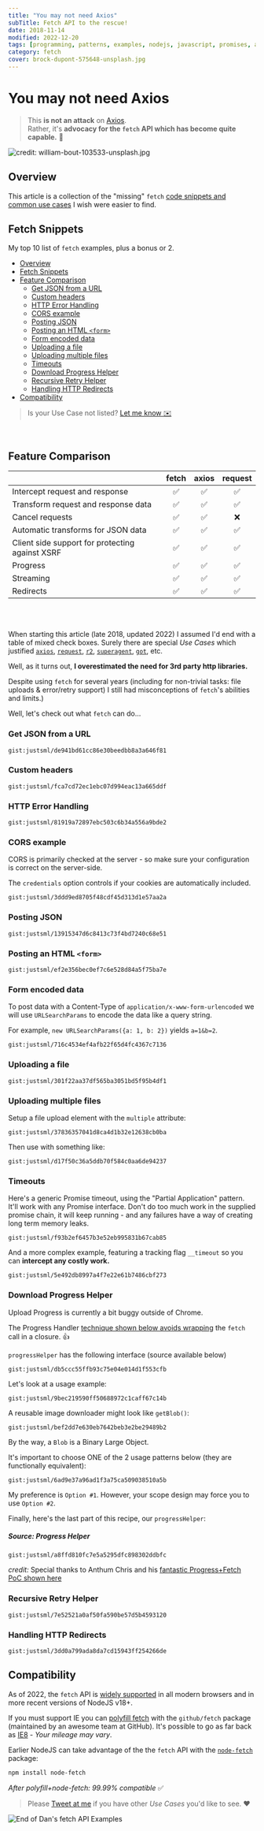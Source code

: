 ```yaml
---
title: "You may not need Axios"
subTitle: Fetch API to the rescue!
date: 2018-11-14
modified: 2022-12-20
tags: [programming, patterns, examples, nodejs, javascript, promises, axios, fetch]
category: fetch
cover: brock-dupont-575648-unsplash.jpg
---
```


# You may not need Axios

> This **is not an attack** on [Axios](https://www.npmjs.com/package/axios). <br />
> Rather, it's **advocacy for the `fetch` API which has become quite capable.** 🦄

![credit: william-bout-103533-unsplash.jpg](william-bout-103533-unsplash.jpg)


## Overview

This article is a collection of the "missing" `fetch` [code snippets and common use cases](#fetch-examples) I wish were easier to find.

## Fetch Snippets

My top 10 list of `fetch` examples, plus a bonus or 2.

- [Overview](#overview)
- [Fetch Snippets](#fetch-snippets)
- [Feature Comparison](#feature-comparison)
  - [Get JSON from a URL](#get-json-from-a-url)
  - [Custom headers](#custom-headers)
  - [HTTP Error Handling](#http-error-handling)
  - [CORS example](#cors-example)
  - [Posting JSON](#posting-json)
  - [Posting an HTML `<form>`](#posting-an-html-form)
  - [Form encoded data](#form-encoded-data)
  - [Uploading a file](#uploading-a-file)
  - [Uploading multiple files](#uploading-multiple-files)
  - [Timeouts](#timeouts)
  - [Download Progress Helper](#download-progress-helper)
  - [Recursive Retry Helper](#recursive-retry-helper)
  - [Handling HTTP Redirects](#handling-http-redirects)
- [Compatibility](#compatibility)

> Is your Use Case not listed? [Let me know ✉️](/contact/)

<br />

## Feature Comparison

|                                                 | fetch    | axios    | request |
|-------------------------------------------------|:--------:|:--------:|:-------:|
| Intercept request and response                  |✅        |✅         |✅       |
| Transform request and response data             |✅        |✅         |✅       |
| Cancel requests                                 |✅        |✅         |❌       |
| Automatic transforms for JSON data              |✅        |✅         |✅       |
| Client side support for protecting against XSRF |✅        |✅         |✅       |
| Progress                                        |✅        |✅         |✅       |
| Streaming                                       |✅        |✅         |✅       |
| Redirects                                       |✅        |✅         |✅       |

<br /><br />

When starting this article (late 2018, updated 2022) I assumed I'd end with a table of mixed check boxes. Surely there are special _Use Cases_ which justified [`axios`](https://www.npmjs.com/package/axios), [`request`](https://www.npmjs.com/package/request), [`r2`](https://www.npmjs.com/package/r2), [`superagent`](https://www.npmjs.com/package/superagent), [`got`](https://www.npmjs.com/package/got), etc.

Well, as it turns out, **I overestimated the need for 3rd party http libraries.**

Despite using `fetch` for several years (including for non-trivial tasks: file uploads & error/retry support) I still had misconceptions of `fetch`'s abilities and limits.)

Well, let's check out what `fetch` can do...

### Get JSON from a URL

`gist:justsml/de941bd61cc86e30beedbb8a3a646f81`

### Custom headers

`gist:justsml/fca7cd72ec1ebc07d994eac13a665ddf`

### HTTP Error Handling

`gist:justsml/81919a72897ebc503c6b34a556a9bde2`

### CORS example

CORS is primarily checked at the server - so make sure your configuration is correct on the server-side.

The `credentials` option controls if your cookies are automatically included.

`gist:justsml/3ddd9ed8705f48cdf45d313d1e57aa2a`

### Posting JSON

`gist:justsml/13915347d6c8413c73f4bd7240c68e51`

### Posting an HTML `<form>`

`gist:justsml/ef2e356bec0ef7c6e528d84a5f75ba7e`

### Form encoded data

To post data with a Content-Type of `application/x-www-form-urlencoded` we will use `URLSearchParams` to encode the data like a query string.

For example, `new URLSearchParams({a: 1, b: 2})` yields `a=1&b=2`.

`gist:justsml/716c4534ef4afb22f65d4fc4367c7136`

### Uploading a file

`gist:justsml/301f22aa37df565ba3051bd5f95b4df1`


### Uploading multiple files

Setup a file upload element with the `multiple` attribute:

`gist:justsml/37836357041d8ca4d1b32e12638cb0ba`

Then use with something like:

`gist:justsml/d17f50c36a5ddb70f584c0aa6de94237`

### Timeouts

Here's a generic Promise timeout, using the "Partial Application" pattern. It'll work with any Promise interface. Don't do too much work in the supplied promise chain, it will keep running - and any failures have a way of creating long term memory leaks.

`gist:justsml/f93b2ef6457b3e52eb995831b67cab85`

And a more complex example, featuring a tracking flag `__timeout` so you can **intercept any costly work.**

`gist:justsml/5e492db8997a4f7e22e61b7486cbf273`

### Download Progress Helper

<!-- > This is included for completeness. You may still want to use a 3rd party library here. Browser streaming interfaces may lack browser compatibility (as of late 2018). -->

Upload Progress is currently a bit buggy outside of Chrome.

The Progress Handler [technique shown below avoids wrapping](#source-progress-helper) the `fetch` call in a closure. 👍

`progressHelper` has the following interface (source available below)

`gist:justsml/db5ccc55ffb93c75e04e014d1f553cfb`

Let's look at a usage example:

`gist:justsml/9bec219590ff50688972c1caff67c14b`

A reusable image downloader might look like `getBlob()`:

`gist:justsml/bef2dd7e630eb7642beb3e2be29489b2`

By the way, a `Blob` is a Binary Large Object.

It's important to choose ONE of the 2 usage patterns below (they are functionally equivalent):

`gist:justsml/6ad9e37a96ad1f3a75ca509038510a5b`

My preference is `Option #1`. However, your scope design may force you to use `Option #2`.

Finally, here's the last part of this recipe, our `progressHelper`:

##### Source: Progress Helper

`gist:justsml/a8ffd810fc7e5a5295dfc898302ddbfc`

_credit:_ Special thanks to Anthum Chris and his [fantastic Progress+Fetch PoC shown here](https://github.com/AnthumChris/fetch-progress-indicators)

### Recursive Retry Helper

`gist:justsml/7e52521a0af50fa590be57d5b4593120`

### Handling HTTP Redirects

`gist:justsml/3dd0a799ada8da7cd15943ff254266de`

## Compatibility

As of 2022, the `fetch` API is [widely supported](https://caniuse.com/#feat=fetch) in all modern browsers and in more recent versions of NodeJS v18+.

If you must support IE you can [polyfill fetch](https://github.com/github/fetch#browser-support) with the `github/fetch` package (maintained by an awesome team at GitHub). It's possible to go as far back as [IE8](https://github.com/camsong/fetch-ie8) - _Your mileage may vary_.

Earlier NodeJS can take advantage of the the `fetch` API with the [`node-fetch`](https://www.npmjs.com/package/node-fetch) package:

```sh
npm install node-fetch
```

_After polyfill+node-fetch: 99.99% compatible_ ✅


> Please [Tweet at me](https://twitter.com/justsml) if you have other _Use Cases_ you'd like to see. ❤️

![End of Dan's fetch API Examples](jonas-vincent-2717-unsplash.jpg "End of Dan's fetch API Examples")
